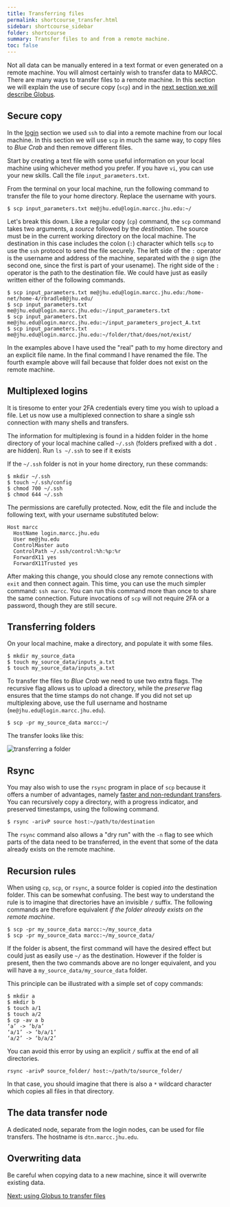 ```yaml
---
title: Transferring files
permalink: shortcourse_transfer.html
sidebar: shortcourse_sidebar
folder: shortcourse
summary: Transfer files to and from a remote machine.
toc: false
---
```


Not all data can be manually entered in a text format or even generated on a remote machine. You will almost certainly wish to transfer data to MARCC. There are many ways to transfer files to a remote machine. In this section we will explain the use of secure copy (`scp`) and in the [next section we will describe Globus](shortcourse_globus).

## Secure copy

In the [login](shortcourse_login.html) section we used `ssh` to dial into a remote machine from our local machine. In this section we will use `scp` in much the same way, to copy files to *Blue Crab* and then remove different files. 

Start by creating a text file with some useful information on your local machine using whichever method you prefer. If you have `vi`, you can use your new skills. Call the file `input_parameters.txt`.

From the terminal on your local machine, run the following command to transfer the file to your home directory. Replace the username with yours.

~~~
$ scp input_parameters.txt me@jhu.edu@login.marcc.jhu.edu:~/
~~~

Let's break this down. Like a regular copy (`cp`) command, the `scp` command takes two arguments, a *source* followed by the *destination*. The source must be in the current working directory on the local machine. The destination in this case includes the colon (`:`) character which tells `scp` to use the `ssh` protocol to send the file securely. The left side of the `:` operator is the username and address of the machine, separated with the `@` sign (the second one, since the first is part of your usename). The right side of the `:` operator is the path to the destination file. We could have just as easily written either of the following commands.

~~~
$ scp input_parameters.txt me@jhu.edu@login.marcc.jhu.edu:/home-net/home-4/rbradle8@jhu.edu/
$ scp input_parameters.txt me@jhu.edu@login.marcc.jhu.edu:~/input_parameters.txt
$ scp input_parameters.txt me@jhu.edu@login.marcc.jhu.edu:~/input_parameters_project_A.txt
$ scp input_parameters.txt me@jhu.edu@login.marcc.jhu.edu:~/folder/that/does/not/exist/
~~~

In the examples above I have used the "real" path to my home directory and an explicit file name. In the final command I have renamed the file. The fourth example above will fail because that folder does not exist on the remote machine.

## Multiplexed logins

It is tiresome to enter your 2FA credentials every time you wish to upload a file. Let us now use a multiplexed connection to share a single ssh connection with many shells and transfers.

The information for multiplexing is found in a hidden folder in the home directory of your local machine called `~/.ssh` (folders prefixed with a dot `.` are hidden). Run `ls ~/.ssh` to see if it exists


If the `~/.ssh` folder is not in your home directory, run these commands:

~~~
$ mkdir ~/.ssh
$ touch ~/.ssh/config
$ chmod 700 ~/.ssh
$ chmod 644 ~/.ssh
~~~

The permissions are carefully protected. Now, edit the file and include the following text, with your username substituted below:

~~~
Host marcc
  HostName login.marcc.jhu.edu
  User me@jhu.edu
  ControlMaster auto
  ControlPath ~/.ssh/control:%h:%p:%r
  ForwardX11 yes
  ForwardX11Trusted yes
~~~

After making this change, you should close any remote connections with `exit` and then connect again. This time, you can use the much simpler command: `ssh marcc`. You can run this command more than once to share the same connection. Future invocations of `scp` will not require 2FA or a password, though they are still secure.

## Transferring folders

On your local machine, make a directory, and populate it with some files.

~~~
$ mkdir my_source_data
$ touch my_source_data/inputs_a.txt
$ touch my_source_data/inputs_a.txt
~~~

To transfer the files to *Blue Crab* we need to use two extra flags. The recursive flag allows us to upload a directory, while the *preserve* flag ensures that the time stamps do not change. If you did not set up multiplexing above, use the full username and hostname (`me@jhu.edu@login.marcc.jhu.edu`).

~~~
$ scp -pr my_source_data marcc:~/
~~~

The transfer looks like this:

![transferring a folder](figs/snap-scp-folder.png)

## Rsync

You may also wish to use the `rsync` program in place of `scp` because it offers a number of advantages, namely [faster and non-redundant transfers](https://stackoverflow.com/questions/20244585/how-does-scp-differ-from-rsync). You can recursively copy a directory, with a progress indicator, and preserved timestamps, using the following command.

~~~
$ rsync -arivP source host:~/path/to/destination
~~~

The `rsync` command also allows a "dry run" with the `-n` flag to see which parts of the data need to be transferred, in the event that some of the data already exists on the remote machine.

## Recursion rules

When using `cp`, `scp`, or `rsync`, a source folder is copied *into* the destination folder. This can be somewhat confusing. The best way to understand the rule is to imagine that directories have an invisible `/` suffix. The following commands are therefore equivalent *if the folder already exists on the remote machine*. 

~~~
$ scp -pr my_source_data marcc:~/my_source_data
$ scp -pr my_source_data marcc:~/my_source_data/
~~~

If the folder is absent, the first command will have the desired effect but could just as easily use `~/` as the destination. However if the folder is present, then the two commands above are no longer equivalent, and you will have a `my_source_data/my_source_data` folder.

This principle can be illustrated with a simple set of copy commands:

~~~
$ mkdir a
$ mkdir b
$ touch a/1
$ touch a/2
$ cp -av a b
‘a’ -> ‘b/a’
‘a/1’ -> ‘b/a/1’
‘a/2’ -> ‘b/a/2’
~~~

You can avoid this error by using an explicit `/` suffix at the end of all directories.

~~~
rsync -arivP source_folder/ host:~/path/to/source_folder/
~~~

In that case, you should imagine that there is also a `*` wildcard character which copies all files in that directory.

## The data transfer node

A dedicated node, separate from the login nodes, can be used for file transfers. The hostname is `dtn.marcc.jhu.edu`.

## Overwriting data

Be careful when copying data to a new machine, since it will overwrite existing data.

<a class="btn btn-primary" href="shortcourse_globus.html">Next: using Globus to transfer files</a>
